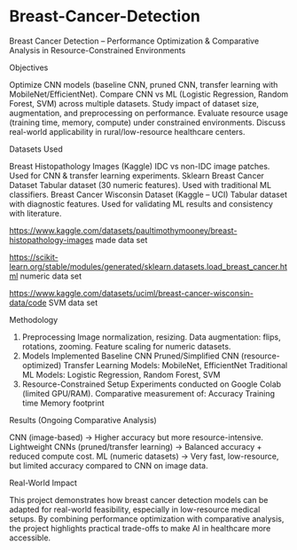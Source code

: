# Breast-Cancer-Detection
Breast Cancer Detection – Performance Optimization &amp; Comparative Analysis in Resource-Constrained Environments


Objectives

Optimize CNN models (baseline CNN, pruned CNN, transfer learning with MobileNet/EfficientNet).
Compare CNN vs ML (Logistic Regression, Random Forest, SVM) across multiple datasets.
Study impact of dataset size, augmentation, and preprocessing on performance.
Evaluate resource usage (training time, memory, compute) under constrained environments.
Discuss real-world applicability in rural/low-resource healthcare centers.

Datasets Used

Breast Histopathology Images (Kaggle)
IDC vs non-IDC image patches.
Used for CNN & transfer learning experiments.
Sklearn Breast Cancer Dataset
Tabular dataset (30 numeric features).
Used with traditional ML classifiers.
Breast Cancer Wisconsin Dataset (Kaggle – UCI)
Tabular dataset with diagnostic features.
Used for validating ML results and consistency with literature.

https://www.kaggle.com/datasets/paultimothymooney/breast-histopathology-images
made data set

https://scikit-learn.org/stable/modules/generated/sklearn.datasets.load_breast_cancer.html
numeric data set

https://www.kaggle.com/datasets/uciml/breast-cancer-wisconsin-data/code
SVM data set



Methodology

1. Preprocessing
Image normalization, resizing.
Data augmentation: flips, rotations, zooming.
Feature scaling for numeric datasets.
2. Models Implemented
Baseline CNN
Pruned/Simplified CNN (resource-optimized)
Transfer Learning Models: MobileNet, EfficientNet
Traditional ML Models: Logistic Regression, Random Forest, SVM
3. Resource-Constrained Setup
Experiments conducted on Google Colab (limited GPU/RAM).
Comparative measurement of:
Accuracy
Training time
Memory footprint


Results (Ongoing Comparative Analysis)

CNN (image-based) → Higher accuracy but more resource-intensive.
Lightweight CNNs (pruned/transfer learning) → Balanced accuracy + reduced compute cost.
ML (numeric datasets) → Very fast, low-resource, but limited accuracy compared to CNN on image data.


Real-World Impact

This project demonstrates how breast cancer detection models can be adapted for real-world feasibility, especially in low-resource medical setups. By combining performance optimization with comparative analysis, the project highlights practical trade-offs to make AI in healthcare more accessible.
